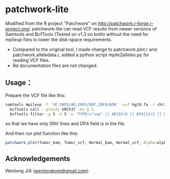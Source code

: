 # patchwork-lite

Modified from the R project "Patchwork" on http://patchwork.r-forge.r-project.org/. 
patchwork-lite can read VCF results from newer versions of Samtools and BcfTools (Tested on v1.3 on both) without the need for mpileup files to lower the disk-space requirements.

* Compared to the original tool, I made change to patchwork.plot.r and patchwork.alleledata.r, added a python script mpile2alleles.py for reading VCF files.
* Rd documentation files are not changed.

## Usage：
Prepare the VCF file like this:
```bash
samtools mpileup -t 'SP,INFO/AD,INFO/ADF,INFO/ADR' -uvf hg19.fa -r chr2:100000-110000 test.bam | \
  bcftools call --ploidy GRCh37 -mv | \
  bcftools filter -g 5 -G 5 -e 'TYPE!="snp" || AD[0]<5 || DP4[1]<2 || DP4[2]<2' -O z -o ./test.vcf.gz
```
so that we have only SNV lines and DP4 field is in the file.

And then run plot function like this:
```R
patchwork.plot(Tumor_bam, Tumor_vcf, Normal_bam, Normal_vcf, Alpha=alpha, SD=sd)
```

## Acknowledgements
Wenlong JIA (wenlongkxm@gmail.com)
